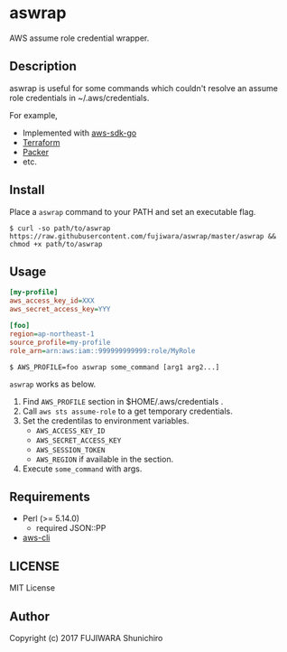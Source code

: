 # aswrap

AWS assume role credential wrapper.

## Description

aswrap is useful for some commands which couldn't resolve an assume role credentials in ~/.aws/credentials.

For example,

- Implemented with [aws-sdk-go](https://github.com/aws/aws-sdk-go)
- [Terraform](https://www.terraform.io/)
- [Packer](https://www.packer.io/)
- etc.

## Install

Place a `aswrap` command to your PATH and set an executable flag.

```console
$ curl -so path/to/aswrap https://raw.githubusercontent.com/fujiwara/aswrap/master/aswrap && chmod +x path/to/aswrap
```

## Usage

```ini
[my-profile]
aws_access_key_id=XXX
aws_secret_access_key=YYY

[foo]
region=ap-northeast-1
source_profile=my-profile
role_arn=arn:aws:iam::999999999999:role/MyRole
```

```console
$ AWS_PROFILE=foo aswrap some_command [arg1 arg2...]
```

`aswrap` works as below.

1. Find `AWS_PROFILE` section in $HOME/.aws/credentials .
2. Call `aws sts assume-role` to a get temporary credentials.
3. Set the credentilas to environment variables.
   - `AWS_ACCESS_KEY_ID`
   - `AWS_SECRET_ACCESS_KEY`
   - `AWS_SESSION_TOKEN`
   - `AWS_REGION` if available in the section.
4. Execute `some_command` with args.

## Requirements

- Perl (>= 5.14.0)
  - required JSON::PP
- [aws-cli](https://github.com/aws/aws-cli)

## LICENSE

MIT License

## Author

Copyright (c) 2017 FUJIWARA Shunichiro

